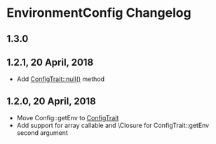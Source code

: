 # EnvironmentConfig Changelog

## 1.3.0

## 1.2.1, 20 April, 2018
- Add [ConfigTrait::null()](./src/ConfigTrait.php#L41) method

## 1.2.0, 20 April, 2018
- Move Config::getEnv to [ConfigTrait](./src/ConfigTrait.php)
- Add support for array callable and \Closure for ConfigTrait::getEnv second argument
 